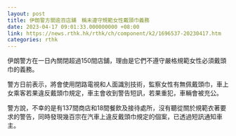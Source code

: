 ```yaml
---
layout: post
title: 伊朗警方關逾百店舖　稱未遵守規範女性戴頭巾義務
date: 2023-04-17 09:01:33.000000000 +08:00
link: https://news.rthk.hk/rthk/ch/component/k2/1696537-20230417.htm
categories: rthk
---
```


伊朗警方在一日內關閉超過150間店舖，理由是它們不遵守嚴格規範女性必須戴頭巾的義務。

警方日前表示，將會使用閉路電視和人面識別技術，監察女性有無佩戴頭巾，車上女乘客若果違反戴頭巾規定，車主會收到警告短訊，若果重犯，車輛會被充公。

警方說，不幸的是有137間商店和18間餐飲及接待處所，沒有聽從關於規範衣著要求的警告，同時發現幾百宗在汽車上違反戴頭巾規定的個案，已透過短訊通知車主。
